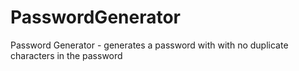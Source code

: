 # PasswordGenerator
Password Generator - generates a password with with no duplicate characters in the password

